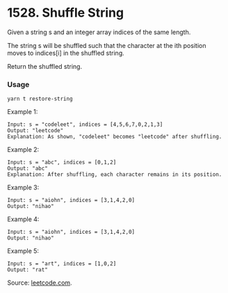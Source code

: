 # 1528. Shuffle String

Given a string s and an integer array indices of the same length.

The string s will be shuffled such that the character at the ith position moves to indices[i] in the shuffled string.

Return the shuffled string.

### Usage

```
yarn t restore-string
```

Example 1:

```
Input: s = "codeleet", indices = [4,5,6,7,0,2,1,3]
Output: "leetcode"
Explanation: As shown, "codeleet" becomes "leetcode" after shuffling.
```

Example 2:

```
Input: s = "abc", indices = [0,1,2]
Output: "abc"
Explanation: After shuffling, each character remains in its position.
```

Example 3:

```
Input: s = "aiohn", indices = [3,1,4,2,0]
Output: "nihao"
```

Example 4:

```
Input: s = "aiohn", indices = [3,1,4,2,0]
Output: "nihao"
```

Example 5:

```
Input: s = "art", indices = [1,0,2]
Output: "rat"
```

Source: [leetcode.com](https://leetcode.com/problems/repeated-substring-pattern/).
